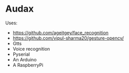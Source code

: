 # Audax
Uses:
* https://github.com/ageitgey/face_recognition
* https://github.com/vipul-sharma20/gesture-opencv/
* Gtts
* Voice recognition
* Pyserial
* An Arduino
* A RaspberryPi
